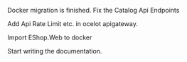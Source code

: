 Docker migration is finished. Fix the Catalog Api Endpoints

Add Api Rate Limit etc. in ocelot apigateway.

Import EShop.Web to docker

Start writing the documentation.
